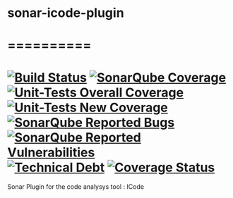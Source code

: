 # sonar-icode-plugin
==========
==========

[![Build Status](https://travis-ci.org/AT-NicolasMetivier/sonar-icode-plugin.svg?branch=master)](https://travis-ci.org/AT-NicolasMetivier/sonar-icode-plugin)
[![SonarQube Coverage](https://sonarcloud.io/api/badges/gate?key=com.ateno.sonar%3Asonar-test-plugin)](https://sonarcloud.io/dashboard?id=com.ateno.sonar%3Asonar-test-plugin)
[![Unit-Tests Overall Coverage](https://sonarcloud.io/api/badges/measure?key=org.sonar:sonar-test-plugin&metric=coverage&template=FLAT)](https://sonarcloud.io/dashboard?id=com.ateno.sonar%3Asonar-test-plugin)
[![Unit-Tests New Coverage](https://sonarcloud.io/api/badges/measure?key=org.sonar:sonar-test-plugin&metric=new_coverage&template=FLAT)](https://sonarcloud.io/dashboard?id=com.ateno.sonar%3Asonar-test-plugin)
[![SonarQube Reported Bugs](https://sonarcloud.io/api/badges/measure?key=org.sonar:sonar-test-plugin&metric=bugs&template=FLAT)](https://sonarcloud.io/dashboard?id=com.ateno.sonar%3Asonar-test-plugin)
[![SonarQube Reported Vulnerabilities](https://sonarcloud.io/api/badges/measure?key=org.sonar:sonar-test-plugin&metric=vulnerabilities&template=FLAT)](https://sonarcloud.io/dashboard?id=com.ateno.sonar%3Asonar-test-plugin)
[![Technical Debt](https://sonarcloud.io/api/badges/measure?key=org.sonar:sonar-test-plugin&metric=sqale_debt_ratio&template=FLAT)](https://sonarcloud.io/dashboard?id=com.ateno.sonar%3Asonar-test-plugin)
[![Coverage Status](https://coveralls.io/repos/github/AT-NicolasMetivier/sonar-test-plugin/badge.svg)](https://coveralls.io/github/AT-NicolasMetivier/sonar-test-plugin)
==========
Sonar Plugin for the code analysys tool : ICode
